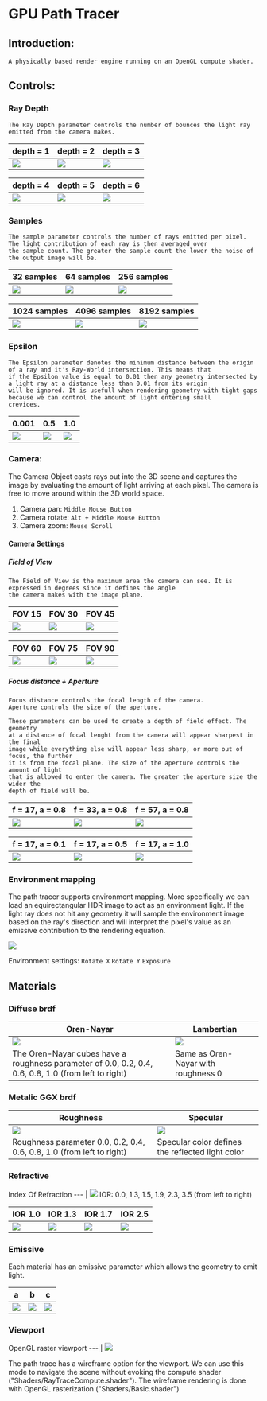 # GPU Path Tracer 

## Introduction:
	A physically based render engine running on an OpenGL compute shader. 

## Controls:

### Ray Depth
	The Ray Depth parameter controls the number of bounces the light ray emitted from the camera makes. 
depth = 1 | depth = 2 | depth = 3
--- | --- | ---
![](output/Depth/depth1.jpg) | ![](output/Depth/depth2.jpg)| ![](output/Depth/depth3.jpg)

depth = 4 | depth = 5 | depth = 6
--- | --- | ---
![](output/Depth/depth4.jpg) | ![](output/Depth/depth5.jpg)| ![](output/Depth/depth6.jpg)

### Samples
	The sample parameter controls the number of rays emitted per pixel. The light contribution of each ray is then averaged over
	the sample count. The greater the sample count the lower the noise of the output image will be.
32 samples | 64 samples | 256 samples
--- | --- | ---
![](output/Samples/32.jpg) | ![](output/Samples/64.jpg)| ![](output/Samples/256.jpg)

1024 samples | 4096 samples | 8192 samples
--- | --- | ---
![](output/Samples/1024.jpg) | ![](output/Samples/4096.jpg)| ![](output/Samples/8192.jpg)

### Epsilon
	The Epsilon parameter denotes the minimum distance between the origin of a ray and it's Ray-World intersection. This means that 
	if the Epsilon value is equal to 0.01 then any geometry intersected by a light ray at a distance less than 0.01 from its origin
	will be ignored. It is usefull when rendering geometry with tight gaps because we can control the amount of light entering small
	crevices. 
	
0.001 | 0.5 | 1.0
--- | --- | ---
![](output/Epsilon/001.jpg) | ![](output/Epsilon/05.jpg)| ![](output/Epsilon/1.jpg)

### Camera:
The Camera Object casts rays out into the 3D scene and captures the image by evaluating 
the amount of light arriving at each pixel. The camera is free to move around within the 
3D world space.

1. Camera pan: `Middle Mouse Button`
2. Camera rotate: `Alt + Middle Mouse Button`
3. Camera zoom: `Mouse Scroll`

#### Camera Settings
##### Field of View
	The Field of View is the maximum area the camera can see. It is expressed in degrees since it defines the angle
	the camera makes with the image plane.
FOV 15 | FOV 30 | FOV 45
--- | --- | ---
![](output/FOV/15.jpg) | ![](output/FOV/30.jpg)| ![](output/FOV/45.jpg)

FOV 60 | FOV 75 | FOV 90
--- | --- | ---
![](output/FOV/60.jpg) | ![](output/FOV/75.jpg)| ![](output/FOV/90.jpg)	

##### Focus distance + Aperture
	Focus distance controls the focal length of the camera.
	Aperture controls the size of the aperture.

	These parameters can be used to create a depth of field effect. The geometry
	at a distance of focal lenght from the camera will appear sharpest in the final 
	image while everything else will appear less sharp, or more out of focus, the further
	it is from the focal plane. The size of the aperture controls the amount of light
 	that is allowed to enter the camera. The greater the aperture size the wider the
	depth of field will be.

f = 17, a = 0.8 | f = 33, a = 0.8 | f = 57, a = 0.8
--- | --- | ---
![](output/DOF/17.jpg) | ![](output/DOF/33.jpg)| ![](output/DOF/57.jpg)

f = 17, a = 0.1 | f = 17, a = 0.5 | f = 17, a = 1.0
--- | --- | ---
![](output/DOF/ap01.jpg) | ![](output/DOF/ap05.jpg)| ![](output/DOF/ap1.jpg)	

### Environment mapping
The path tracer supports environment mapping. More specifically we can load an equirectangular
HDR image to act as an environment light. If the light ray does not hit any geometry it will 
sample the environment image based on the ray's direction and will interpret the pixel's
value as an emissive contribution to the rendering equation.

![](output/env.jpg)

Environment settings:
`Rotate X` 
`Rotate Y`
`Exposure`

## Materials
### Diffuse brdf
Oren-Nayar | Lambertian 
--- | --- 
![](output/Oren_Nayar/on_diffuse.jpg) | ![](output/lambertian_samples/diffuse.jpg)
The Oren-Nayar cubes have a roughness parameter of 0.0, 0.2, 0.4, 0.6, 0.8, 1.0 (from left to right) | Same as Oren-Nayar with roughness 0

### Metalic GGX brdf
Roughness | Specular 
--- | --- 
![](output/metalic(ggx)/ggxR.jpg) | ![](output/metalic(ggx)/ggxS.jpg)
Roughness parameter 0.0, 0.2, 0.4, 0.6, 0.8, 1.0 (from left to right) | Specular color defines the reflected light color

### Refractive
Index Of Refraction 
--- | 
![](output/Refractive/ior.jpg) 
IOR: 0.0, 1.3, 1.5, 1.9, 2.3, 3.5 (from left to right) 

IOR 1.0 | IOR 1.3 | IOR 1.7 | IOR 2.5
--- | --- | --- | ---
![](output/Refractive/1.jpg) | ![](output/Refractive/13.jpg) | ![](output/Refractive/17.jpg) | ![](output/Refractive/25.jpg)

### Emissive
Each material has an emissive parameter which allows the geometry to emit light.

a | b | c 
--- | --- | --- 
![](output/Emissive/em2.jpg) | ![](output/Emissive/em1.jpg) | ![](output/Emissive/em3.jpg)


### Viewport

OpenGL raster viewport
--- | 
![](output/wire.png) 


The path trace has a wireframe option for the viewport. We can use this mode to navigate the scene
without evoking the compute shader ("Shaders/RayTraceCompute.shader"). 
The wireframe rendering is done with OpenGL rasterization ("Shaders/Basic.shader")

